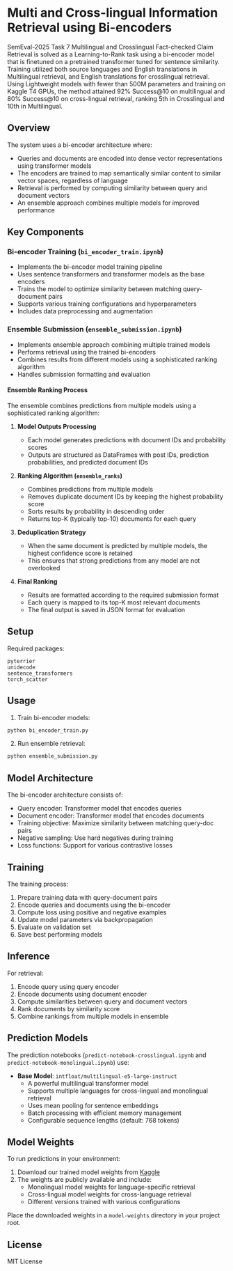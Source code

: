 # Multi and Cross-lingual Information Retrieval using Bi-encoders

SemEval-2025 Task 7 Multilingual and Crosslingual Fact-checked Claim Retrieval is solved as a Learning-to-Rank task using a bi-encoder model that is finetuned on a pretrained transformer tuned for sentence similarity. Training utilized both source languages and English translations in Multilingual retrieval, and English translations for crosslingual retrieval. Using Lightweight models with fewer than 500M parameters and training on Kaggle T4 GPUs, the method attained 92% Success@10 on multilingual and 80% Success@10 on cross-lingual retrieval, ranking 5th in Crosslingual and 10th in Multilingual.

## Overview

The system uses a bi-encoder architecture where:

- Queries and documents are encoded into dense vector representations using transformer models
- The encoders are trained to map semantically similar content to similar vector spaces, regardless of language
- Retrieval is performed by computing similarity between query and document vectors
- An ensemble approach combines multiple models for improved performance

## Key Components

### Bi-encoder Training (`bi_encoder_train.ipynb`)

- Implements the bi-encoder model training pipeline
- Uses sentence transformers and transformer models as the base encoders
- Trains the model to optimize similarity between matching query-document pairs
- Supports various training configurations and hyperparameters
- Includes data preprocessing and augmentation

### Ensemble Submission (`ensemble_submission.ipynb`) 

- Implements ensemble approach combining multiple trained models
- Performs retrieval using the trained bi-encoders
- Combines results from different models using a sophisticated ranking algorithm
- Handles submission formatting and evaluation

#### Ensemble Ranking Process

The ensemble combines predictions from multiple models using a sophisticated ranking algorithm:

1. **Model Outputs Processing**
   - Each model generates predictions with document IDs and probability scores
   - Outputs are structured as DataFrames with post IDs, prediction probabilities, and predicted document IDs

2. **Ranking Algorithm (`ensemble_ranks`)**
   - Combines predictions from multiple models
   - Removes duplicate document IDs by keeping the highest probability score
   - Sorts results by probability in descending order
   - Returns top-K (typically top-10) documents for each query

3. **Deduplication Strategy**
   - When the same document is predicted by multiple models, the highest confidence score is retained
   - This ensures that strong predictions from any model are not overlooked

4. **Final Ranking**
   - Results are formatted according to the required submission format
   - Each query is mapped to its top-K most relevant documents
   - The final output is saved in JSON format for evaluation

## Setup

Required packages:
```
pyterrier
unidecode
sentence_transformers
torch_scatter
```

## Usage

1. Train bi-encoder models:
```python
python bi_encoder_train.py
```

2. Run ensemble retrieval:
```python
python ensemble_submission.py
```

## Model Architecture

The bi-encoder architecture consists of:

- Query encoder: Transformer model that encodes queries
- Document encoder: Transformer model that encodes documents  
- Training objective: Maximize similarity between matching query-doc pairs
- Negative sampling: Use hard negatives during training
- Loss functions: Support for various contrastive losses

## Training

The training process:

1. Prepare training data with query-document pairs
2. Encode queries and documents using the bi-encoder
3. Compute loss using positive and negative examples
4. Update model parameters via backpropagation
5. Evaluate on validation set
6. Save best performing models

## Inference

For retrieval:

1. Encode query using query encoder
2. Encode documents using document encoder  
3. Compute similarities between query and document vectors
4. Rank documents by similarity score
5. Combine rankings from multiple models in ensemble

## Prediction Models

The prediction notebooks (`predict-notebook-crosslingual.ipynb` and `predict-notebook-monolingual.ipynb`) use:

- **Base Model**: `intfloat/multilingual-e5-large-instruct`
  - A powerful multilingual transformer model
  - Supports multiple languages for cross-lingual and monolingual retrieval
  - Uses mean pooling for sentence embeddings
  - Batch processing with efficient memory management
  - Configurable sequence lengths (default: 768 tokens)

## Model Weights

To run predictions in your environment:

1. Download our trained model weights from [Kaggle](https://www.kaggle.com/datasets/arkhamking/model-weights/data)
2. The weights are publicly available and include:
   - Monolingual model weights for language-specific retrieval
   - Cross-lingual model weights for cross-language retrieval
   - Different versions trained with various configurations

Place the downloaded weights in a `model-weights` directory in your project root.

## License

MIT License 
